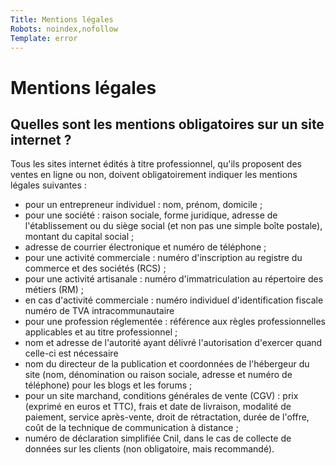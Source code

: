 ```yaml
---
Title: Mentions légales
Robots: noindex,nofollow
Template: error
---
```


<div class="sc-legal-notice">
    <div class="inner">
        <div class="scln-content">
            <h1 class="scln-title-1">Mentions légales</h1>
            <h2 class="scln-title-2">Quelles sont les mentions obligatoires sur un site internet ?</h2>
            <p class="scln-paragraph">
                Tous les sites internet édités à titre professionnel, qu'ils proposent des ventes en ligne ou non, doivent obligatoirement indiquer les mentions légales suivantes :
            </p>
            <ul class="scln-list">
                <li class="scln-itm">pour un entrepreneur individuel : nom, prénom, domicile ;</li>
                <li class="scln-itm">pour une société : raison sociale, forme juridique, adresse de l'établissement ou du siège social (et non pas une simple boîte postale), montant du capital social ;</li>
                <li class="scln-itm">adresse de courrier électronique et numéro de téléphone ;</li>
                <li class="scln-itm">pour une activité commerciale : numéro d'inscription au registre du commerce et des sociétés (RCS) ;</li>
                <li class="scln-itm">pour une activité artisanale : numéro d'immatriculation au répertoire des métiers (RM) ;</li>
                <li class="scln-itm">en cas d'activité commerciale : numéro individuel d'identification fiscale numéro de TVA intracommunautaire</li>
                <li class="scln-itm">pour une profession réglementée : référence aux règles professionnelles applicables et au titre professionnel ;</li>
                <li class="scln-itm">nom et adresse de l'autorité ayant délivré l'autorisation d'exercer quand celle-ci est nécessaire</li>
                <li class="scln-itm">nom du directeur de la publication et coordonnées de l'hébergeur du site (nom, dénomination ou raison sociale, adresse et numéro de téléphone) pour les blogs et les forums ;</li>
                <li class="scln-itm">pour un site marchand, conditions générales de vente (CGV) : prix (exprimé en euros et TTC), frais et date de livraison, modalité de paiement, service après-vente, droit de rétractation, durée de l'offre, coût de la technique de communication à distance ;</li>
                <li class="scln-itm">numéro de déclaration simplifiée Cnil, dans le cas de collecte de données sur les clients (non obligatoire, mais recommandé).</li>
            </ul>
        </div>
    </div>
</div>
